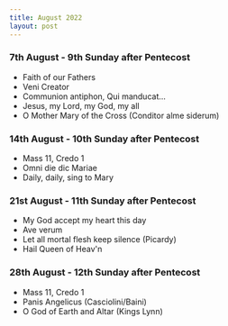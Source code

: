 ```yaml
---
title: August 2022
layout: post
---
```


### 7th August - 9th Sunday after Pentecost

* Faith of our Fathers
* Veni Creator
* Communion antiphon, Qui manducat...
* Jesus, my Lord, my God, my all
* O Mother Mary of the Cross (Conditor alme siderum)

### 14th August - 10th Sunday after Pentecost

* Mass 11, Credo 1
* Omni die dic Mariae
* Daily, daily, sing to Mary

### 21st August - 11th Sunday after Pentecost

* My God accept my heart this day
* Ave verum
* Let all mortal flesh keep silence (Picardy)
* Hail Queen of Heav'n 

### 28th August - 12th Sunday after Pentecost

* Mass 11, Credo 1
* Panis Angelicus (Casciolini/Baini)
* O God of Earth and Altar (Kings Lynn)


